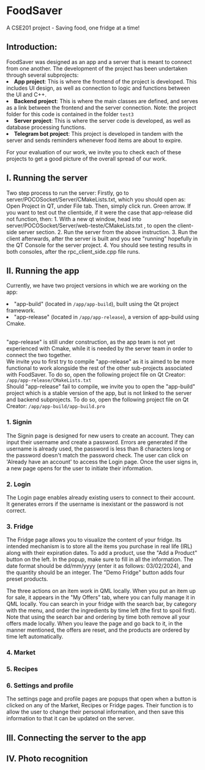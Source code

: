 <h1>FoodSaver</h1>
<p>A CSE201 project - Saving food, one fridge at a time!</p>

<h2>
Introduction:
</h2>
FoodSaver was designed as an app and a server that is meant to connect from one another. The development of the project has been undertaken through several subprojects:
<li><b>App project</b>: This is where the frontend of the project is developed. This includes UI design, as well as connection to logic and functions between the UI and C++.</li>
<li><b>Backend project</b>: This is where the main classes are defined, and serves as a link between the frontend and the server connection. Note: the project folder for this code is contained in the folder <code>test3</code></li>
<li><b>Server project</b>: This is where the server code is developed, as well as database processing functions.</li>
<li><b>Telegram bot project</b>: This project is developed in tandem with the server and sends reminders whenever food items are about to expire.</li>

<p>For your evaluation of our work, we invite you to check each of these projects to get a good picture of the overall spread of our work.</p>

<h2>I. Running the server</h2>
Two step process to run the server:
Firstly, go to server/POCOSocket/Server/CMakeLists.txt, which you should open as: Open Project in QT, under File tab. Then, simply click run. Green arrow.
If you want to test out the clientside, if it were the case that app-release did not function,
then:
1. With a new qt window, head into server/POCOSocket/Server/web-teste/CMakeLists.txt , to open the client-side server section.
2. Run the server from the above instruction.
3. Run the client afterwards, after the server is built and you see "running" hopefully in the QT Console for the server project.
4. You should see testing results in both consoles, after the rpc_client_side.cpp file runs.

<h2>II. Running the app</h2>

<p>Currently, we have two project versions in which we are working on the app:</p>

<li>"app-build" (located in <code>/app/app-build</code>), built using the Qt project framework.</li>
<li>"app-release" (located in <code>/app/app-release</code>), a version of app-build using Cmake.</li> <br>

<p>
"app-release" is still under construction, as the app team is not yet experienced with Cmake, while it is needed by the server team in order to connect the two together.
<br> We invite you to first try to compile "app-release" as it is aimed to be more functional to work alongside the rest of the other sub-projects associated with FoodSaver. To do so, open the following project file on Qt Creator: <code>/app/app-release/CMakeLists.txt</code>
<br> Should "app-release" fail to compile, we invite you to open the "app-build" project which is a stable version of the app, but is not linked to the server and backend subprojects. To do so, open the following project file on Qt Creator: <code>/app/app-build/app-build.pro</code>
</p>

<h3>
1. Signin
</h3>
<p>The Signin page is designed for new users to create an account. They can input their username and create a password. Errors are generated if the username is already used, the password is less than 8 characters long or the password doesn't match the password check. The user can click on 'Already have an account' to access the Login page. Once the user signs in, a new page opens for the user to initiate their information.</p>

<h3>2. Login </h3>

   The Login page enables already existing users to connect to their account. It            generates errors if the username is inexistant or the password is not correct.

<h3>3. Fridge</h3>

<p>The Fridge page allows you to visualize the content of your fridge. Its intended mechanism is to store all the items you purchase in real life (IRL) along with their expiration dates. To add a product, use the "Add a Product" button on the left. In the popup, make sure to fill in all the information. The date format should be dd/mm/yyyy (enter it as follows: 03/02/2024), and the quantity should be an integer. The "Demo Fridge" button adds four preset products.
<br>
   
The three actions on an item work in QML locally. When you put an item up for sale, it appears in the "My Offers" tab, where you can fully manage it in QML locally. You can search in your fridge with the search bar, by category with the menu, and order the ingredients by time left (the first to spoil first). Note that using the search bar and ordering by time both remove all your offers made locally. When you leave the page and go back to it, in the manner mentioned, the offers are reset, and the products are ordered by time left automatically.</p>

<h3>4. Market</h3>

<h3>5. Recipes</h3>

<h3>6. Settings and profile</h3>
<p>The settings page and profile pages are popups that open when a button is clicked on any of the Market, Recipes or Fridge pages. Their function is to allow the user to change their personal information, and then save this information to that it can be updated on the server.</p>

<h2>III. Connecting the server to the app</h2>

<h2>IV. Photo recognition</h2>
